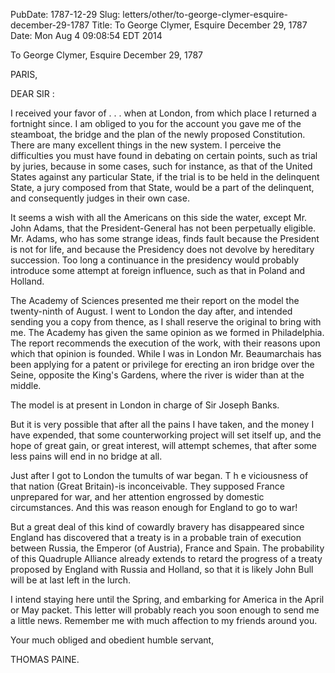 PubDate: 1787-12-29
Slug: letters/other/to-george-clymer-esquire-december-29-1787
Title: To George Clymer, Esquire   December 29, 1787
Date: Mon Aug  4 09:08:54 EDT 2014

   To George Clymer, Esquire   December 29, 1787

   PARIS,

   DEAR SIR :

   I received your favor of . . . when at London, from which place I returned
   a fortnight since. I am obliged to you for the account you gave me of the
   steamboat, the bridge and the plan of the newly proposed Constitution.
   There are many excellent things in the new system. I perceive the
   difficulties you must have found in debating on certain points, such as
   trial by juries, because in some cases, such for instance, as that of the
   United States against any particular State, if the trial is to be held in
   the delinquent State, a jury composed from that State, would be a part of
   the delinquent, and consequently judges in their own case.

   It seems a wish with all the Americans on this side the water, except Mr.
   John Adams, that the President-General has not been perpetually eligible.
   Mr. Adams, who has some strange ideas, finds fault because the President
   is not for life, and because the Presidency does not devolve by hereditary
   succession. Too long a continuance in the presidency would probably
   introduce some attempt at foreign influence, such as that in Poland and
   Holland.

   The Academy of Sciences presented me their report on the model the
   twenty-ninth of August. I went to London the day after, and intended
   sending you a copy from thence, as I shall reserve the original to bring
   with me. The Academy has given the same opinion as we formed in
   Philadelphia. The report recommends the execution of the work, with their
   reasons upon which that opinion is founded. While I was in London Mr.
   Beaumarchais has been applying for a patent or privilege for erecting an
   iron bridge over the Seine, opposite the King's Gardens, where the river
   is wider than at the middle.

   The model is at present in London in charge of Sir Joseph Banks.

   But it is very possible that after all the pains I have taken, and the
   money I have expended, that some counterworking project will set itself
   up, and the hope of great gain, or great interest, will attempt schemes,
   that after some less pains will end in no bridge at all.

   Just after I got to London the tumults of war began. T h e viciousness of
   that nation (Great Britain)-is inconceivable. They supposed France
   unprepared for war, and her attention engrossed by domestic circumstances.
   And this was reason enough for England to go to war!

   But a great deal of this kind of cowardly bravery has disappeared since
   England has discovered that a treaty is in a probable train of execution
   between Russia, the Emperor (of Austria), France and Spain. The
   probability of this Quadruple Alliance already extends to retard the
   progress of a treaty proposed by England with Russia and Holland, so that
   it is likely John Bull will be at last left in the lurch.

   I intend staying here until the Spring, and embarking for America in the
   April or May packet. This letter will probably reach you soon enough to
   send me a little news. Remember me with much affection to my friends
   around you.

   Your much obliged and obedient humble servant,

   THOMAS PAINE.


